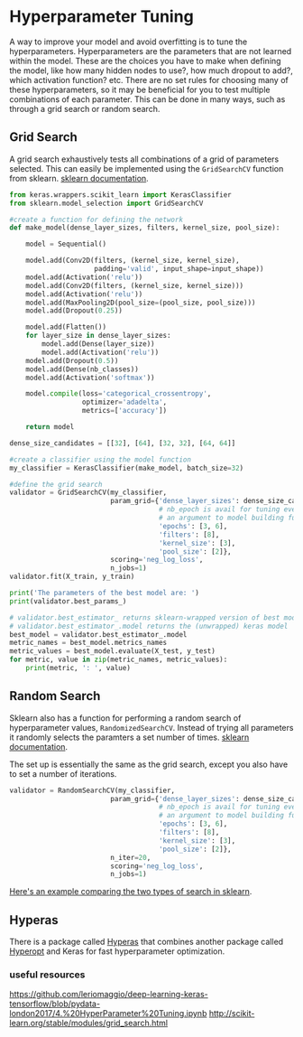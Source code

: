 # Hyperparameter Tuning

A way to improve your model and avoid overfitting is to tune the hyperparameters. Hyperparameters are the parameters that are not learned within the model. These are the choices you have to make when defining the model, like how many hidden nodes to use?, how much dropout to add?, which activation function? etc. There are no set rules for choosing many of these hyperparameters, so it may be beneficial for you to test multiple combinations of each parameter. This can be done in many ways, such as through a grid search or random search. 

## Grid Search

A grid search exhaustively tests all combinations of a grid of parameters selected. This can easily be implemented using the `GridSearchCV` function from sklearn. [sklearn documentation](http://scikit-learn.org/stable/modules/generated/sklearn.model_selection.GridSearchCV.html#sklearn.model_selection.GridSearchCV).

```python
from keras.wrappers.scikit_learn import KerasClassifier
from sklearn.model_selection import GridSearchCV

#create a function for defining the network
def make_model(dense_layer_sizes, filters, kernel_size, pool_size):

    model = Sequential()

    model.add(Conv2D(filters, (kernel_size, kernel_size),
                     padding='valid', input_shape=input_shape))
    model.add(Activation('relu'))
    model.add(Conv2D(filters, (kernel_size, kernel_size)))
    model.add(Activation('relu'))
    model.add(MaxPooling2D(pool_size=(pool_size, pool_size)))
    model.add(Dropout(0.25))

    model.add(Flatten())
    for layer_size in dense_layer_sizes:
        model.add(Dense(layer_size))
        model.add(Activation('relu'))
    model.add(Dropout(0.5))
    model.add(Dense(nb_classes))
    model.add(Activation('softmax'))

    model.compile(loss='categorical_crossentropy',
                  optimizer='adadelta',
                  metrics=['accuracy'])

    return model 

dense_size_candidates = [[32], [64], [32, 32], [64, 64]]

#create a classifier using the model function
my_classifier = KerasClassifier(make_model, batch_size=32)

#define the grid search 
validator = GridSearchCV(my_classifier,
                         param_grid={'dense_layer_sizes': dense_size_candidates,
                                     # nb_epoch is avail for tuning even when not
                                     # an argument to model building function
                                     'epochs': [3, 6],
                                     'filters': [8],
                                     'kernel_size': [3],
                                     'pool_size': [2]},
                         scoring='neg_log_loss',
                         n_jobs=1)
validator.fit(X_train, y_train)

print('The parameters of the best model are: ')
print(validator.best_params_)

# validator.best_estimator_ returns sklearn-wrapped version of best model.
# validator.best_estimator_.model returns the (unwrapped) keras model
best_model = validator.best_estimator_.model
metric_names = best_model.metrics_names
metric_values = best_model.evaluate(X_test, y_test)
for metric, value in zip(metric_names, metric_values):
    print(metric, ': ', value)
```

## Random Search

Sklearn also has a function for performing a random search of hyperparameter values, `RandomizedSearchCV`. Instead of trying all parameters it randomly selects the paramters a set number of times.  [sklearn documentation](http://scikit-learn.org/stable/modules/generated/sklearn.model_selection.RandomizedSearchCV.html#sklearn.model_selection.RandomizedSearchCV). 

The set up is essentially the same as the grid search, except you also have to set a number of iterations. 

```python
validator = RandomSearchCV(my_classifier,
                         param_grid={'dense_layer_sizes': dense_size_candidates,
                                     # nb_epoch is avail for tuning even when not
                                     # an argument to model building function
                                     'epochs': [3, 6],
                                     'filters': [8],
                                     'kernel_size': [3],
                                     'pool_size': [2]},
                         n_iter=20,
                         scoring='neg_log_loss',
                         n_jobs=1)
```

[Here's an example comparing the two types of search in sklearn](http://scikit-learn.org/stable/auto_examples/model_selection/plot_randomized_search.html#sphx-glr-auto-examples-model-selection-plot-randomized-search-py).

## Hyperas

There is a package called [Hyperas](http://maxpumperla.com/hyperas/) that combines another package called [Hyperopt](http://hyperopt.github.io/hyperopt/) and Keras for fast hyperparameter optimization.


### useful resources
https://github.com/leriomaggio/deep-learning-keras-tensorflow/blob/pydata-london2017/4.%20HyperParameter%20Tuning.ipynb
http://scikit-learn.org/stable/modules/grid_search.html
